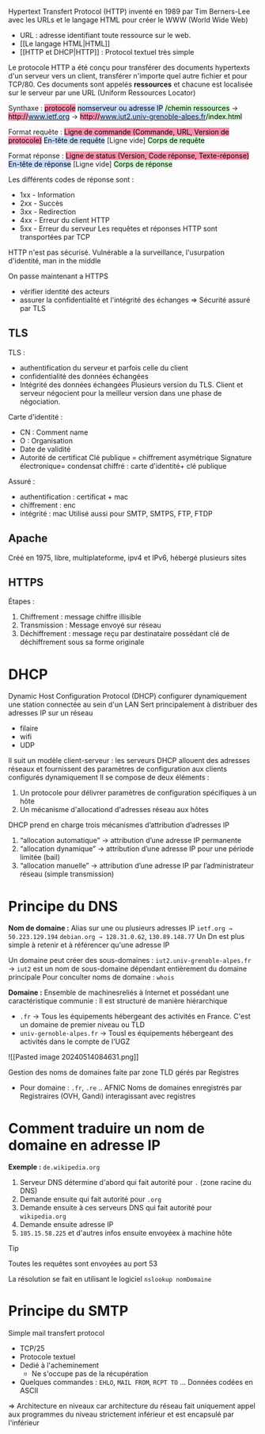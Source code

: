 Hypertext Transfert Protocol (HTTP) inventé en 1989 par Tim Berners-Lee avec les URLs et le langage  HTML pour créer le WWW (World Wide Web)
- URL : adresse identifiant toute ressource sur le web.
- [[Le langage HTML|HTML]]
- [[HTTP et DHCP|HTTP]] : Protocol textuel très simple

Le protocole HTTP a été conçu pour  transférer des documents hypertexts d'un serveur vers un client, transférer n'importe quel autre fichier et pour TCP/80. Ces documents sont appelés **ressources** et chacune est localisée sur le serveur par une URL (Uniform Ressources Locator)

Synthaxe : <mark style="background: #FF5582A6;">protocole</mark>  <mark style="background: #ADCCFFA6;">nomserveur ou adresse IP</mark> <mark style="background: #BBFABBA6;">/chemin ressources</mark>
→ <mark style="background: #FF5582A6;">http://</mark><mark style="background: #ADCCFFA6;">www.ietf.org</mark>
→ <mark style="background: #FF5582A6;">http://</mark><mark style="background: #ADCCFFA6;">www.iut2.univ-grenoble-alpes.fr</mark><mark style="background: #BBFABBA6;">/index.html</mark>

Format requête : 
<mark style="background: #FF5582A6;">Ligne de commande (Commande, URL, Version de protocole)</mark>
<mark style="background: #ADCCFFA6;">En-tête de requête</mark>
[Ligne vide]
<mark style="background: #BBFABBA6;">Corps de requête</mark>

Format réponse :
<mark style="background: #FF5582A6;">Ligne de status (Version, Code réponse, Texte-réponse)</mark>
<mark style="background: #ADCCFFA6;">En-tête de réponse</mark>
[Ligne vide]
<mark style="background: #BBFABBA6;">Corps de réponse</mark>

Les différents codes de réponse sont :
- 1xx - Information
- 2xx - Succès
- 3xx - Redirection
- 4xx - Erreur du client HTTP
- 5xx - Erreur du serveur
Les requêtes et réponses HTTP sont transportées par TCP

HTTP n'est pas sécurisé. Vulnérable a la surveillance, l'usurpation d'identité, man in the middle

On passe maintenant a HTTPS
- vérifier identité des acteurs
- assurer la confidentialité et l'intégrité des échanges 
=> Sécurité assuré par TLS

## TLS
TLS :
- authentification du serveur et parfois celle du client
- confidentialité des données échangées
- Intégrité des données échangées 
Plusieurs version du TLS. Client et serveur négocient pour la meilleur version dans une phase de négociation.

Carte d'identité :
- CN : Comment name
- O : Organisation
- Date de validité
- Autorité de certificat
Clé publique = chiffrement asymétrique
Signature électronique= condensat chiffré : carte d'identité+ clé publique

Assuré :
- authentification : certificat + mac
- chiffrement : enc
- intégrité : mac
Utilisé aussi pour SMTP, SMTPS, FTP, FTDP
## Apache
Créé en 1975, libre, multiplateforme, ipv4 et IPv6, hébergé plusieurs sites

## HTTPS
Étapes :
1. Chiffrement : message chiffre illisible
2. Transmission : Message envoyé sur réseau
3. Déchiffrement : message reçu par destinataire possédant clé de déchiffrement sous sa forme originale



# DHCP
Dynamic Host Configuration Protocol (DHCP) configurer dynamiquement une station connectée au sein d'un LAN
Sert principalement à distribuer des adresses IP sur un réseau
- filaire
- wifi
- UDP

Il suit un modèle client-serveur : les serveurs DHCP allouent des adresses réseaux et fournissent des paramètres de configuration aux clients configurés dynamiquement
Il se compose de deux éléments :
1. Un protocole pour délivrer paramètres de configuration spécifiques à un hôte
2. Un mécanisme d'allocationd d'adresses réseau aux hôtes

DHCP prend en charge trois mécanismes d’attribution d’adresses IP
1. “allocation automatique” → attribution d’une adresse IP permanente
2. “allocation dynamique” → attribution d’une adresse IP pour une période limitée (bail)
3. “allocation manuelle” → attribution d’une adresse IP par l’administrateur réseau (simple transmission)

# Principe du DNS

**Nom de domaine :** Alias sur une ou plusieurs adresses IP
`ietf.org → 50.223.129.194`
`debian.org → 128.31.0.62`, `130.89.148.77`
Un Dn est plus simple à retenir et à référencer qu'une adresse IP

Un domaine peut créer des sous-domaines :
`iut2.univ-grenoble-alpes.fr`
→ `iut2` est un nom de sous-domaine dépendant entièrement du domaine principale
Pour conculter noms de domaine : `whois`

**Domaine :** Ensemble de machinesreliés à Internet et possédant une caractéristique communie : Il est structuré de manière hiérarchique
- `.fr` → Tous les équipements hébergeant des activités en France. C'est un domaine de premier niveau ou TLD
- `univ-gernoble-alpes.fr` → Tousl es équipements hébergeant des activités dans le compte de l'UGZ

![[Pasted image 20240514084631.png]]

Gestion des noms de domaines faite par zone
TLD gérés par Registres
- Pour domaine : `.fr`, `.re` .. AFNIC
Noms de domaines enregistrés par Registraires (OVH, Gandi) interagissant avec registres


# Comment traduire un nom de domaine en adresse IP
**Exemple :** `de.wikipedia.org`
1. Serveur DNS détermine d'abord qui fait autorité pour `.` (zone racine du DNS)
2. Demande ensuite qui fait autorité pour `.org`
3. Demande ensuite à ces serveurs DNS qui fait autorité pour `wikipedia.org`
4. Demande ensuite adresse IP
5. `185.15.58.225` et d'autres infos ensuite envoyéex à machine hôte

>[!tip]
>Toutes les requêtes sont envoyées au port 53

La résolution se fait en utilisant le logiciel `nslookup nomDomaine`


# Principe du SMTP
Simple mail transfert protocol
- TCP/25
- Protocole textuel
- Dedié à l'acheminement
	- Ne s'occupe pas de la récupération
- Quelques commandes : `EHLO`, `MAIL FROM`, `RCPT TO` ...
Données codées en ASCII


⇒ Architecture en niveaux car architecture du réseau fait uniquement appel aux programmes du niveau strictement inférieur et est encapsulé par l'inférieur
